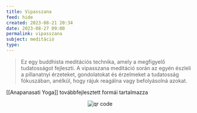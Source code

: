 ```yaml
---
title: Vipasszana
feed: hide
created: 2023-08-21 20:34
date: 2023-08-27 09:00
permalink: vipasszana
subject: meditáció
type: 
---
```


> Ez egy buddhista meditációs technika, amely a megfigyelő tudatosságot fejleszti. A vipasszana meditáció során az egyén észleli a pillanatnyi érzeteket, gondolatokat és érzelmeket a tudatosság fókuszában, anélkül, hogy rájuk reagálna vagy befolyásolná azokat.

[[Anapanasati Yoga]] továbbfejlesztett formái tartalmazza



<p style="text-align: center;"><img src="https://chart.googleapis.com/chart?cht=qr&chl=https://notes.andrasdenes.com/vipasszana&chs=180x180&choe=UTF-8&chld=L|2" alt="qr code"></p>

